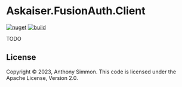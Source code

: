 # Askaiser.FusionAuth.Client

[![nuget](https://img.shields.io/nuget/v/Askaiser.FusionAuth.Client.svg?logo=nuget)](https://www.nuget.org/packages/Askaiser.FusionAuth.Client/)
[![build](https://img.shields.io/github/actions/workflow/status/asimmon/fusionauthclient/publish.yml?logo=github&branch=main)](https://github.com/asimmon/fusionauthclient/actions/workflows/publish.yml)

TODO


## License

Copyright © 2023, Anthony Simmon. This code is licensed under the Apache License, Version 2.0.